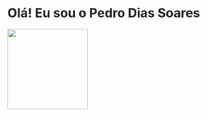 # Olá! Eu sou o Pedro Dias Soares

<div>
  <img height="180em" src="https://github-readme-stats-vercel.app/api?username=pedrinndias&show_icons=true&theme=dracula&include_all_commits=true&count_private=ture" />
  
</div>
